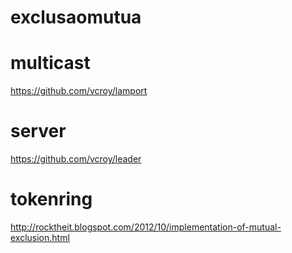 # exclusaomutua


# multicast
https://github.com/vcroy/lamport

# server
https://github.com/vcroy/leader

# tokenring
http://rocktheit.blogspot.com/2012/10/implementation-of-mutual-exclusion.html